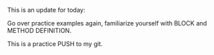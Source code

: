This is an update for today:

Go over practice examples again, familiarize yourself with BLOCK and METHOD DEFINITION.

This is a practice PUSH to my git.